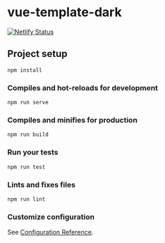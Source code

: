 # vue-template-dark

[![Netlify Status](https://api.netlify.com/api/v1/badges/11b7cfb7-0d6c-4f21-bd0e-fe5ad4283bac/deploy-status)](https://app.netlify.com/sites/snakey-vue-light/deploys)

## Project setup
```
npm install
```

### Compiles and hot-reloads for development
```
npm run serve
```

### Compiles and minifies for production
```
npm run build
```

### Run your tests
```
npm run test
```

### Lints and fixes files
```
npm run lint
```

### Customize configuration
See [Configuration Reference](https://cli.vuejs.org/config/).
